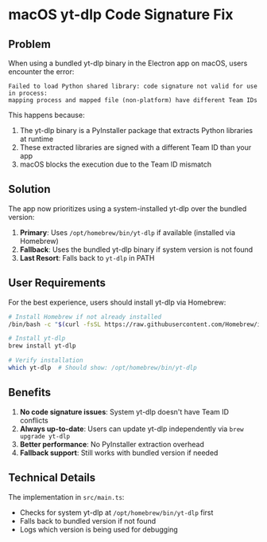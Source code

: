 # macOS yt-dlp Code Signature Fix

## Problem

When using a bundled yt-dlp binary in the Electron app on macOS, users encounter the error:

```
Failed to load Python shared library: code signature not valid for use in process:
mapping process and mapped file (non-platform) have different Team IDs
```

This happens because:

1. The yt-dlp binary is a PyInstaller package that extracts Python libraries at runtime
2. These extracted libraries are signed with a different Team ID than your app
3. macOS blocks the execution due to the Team ID mismatch

## Solution

The app now prioritizes using a system-installed yt-dlp over the bundled version:

1. **Primary**: Uses `/opt/homebrew/bin/yt-dlp` if available (installed via Homebrew)
2. **Fallback**: Uses the bundled yt-dlp binary if system version is not found
3. **Last Resort**: Falls back to `yt-dlp` in PATH

## User Requirements

For the best experience, users should install yt-dlp via Homebrew:

```bash
# Install Homebrew if not already installed
/bin/bash -c "$(curl -fsSL https://raw.githubusercontent.com/Homebrew/install/HEAD/install.sh)"

# Install yt-dlp
brew install yt-dlp

# Verify installation
which yt-dlp  # Should show: /opt/homebrew/bin/yt-dlp
```

## Benefits

1. **No code signature issues**: System yt-dlp doesn't have Team ID conflicts
2. **Always up-to-date**: Users can update yt-dlp independently via `brew upgrade yt-dlp`
3. **Better performance**: No PyInstaller extraction overhead
4. **Fallback support**: Still works with bundled version if needed

## Technical Details

The implementation in `src/main.ts`:

- Checks for system yt-dlp at `/opt/homebrew/bin/yt-dlp` first
- Falls back to bundled version if not found
- Logs which version is being used for debugging
